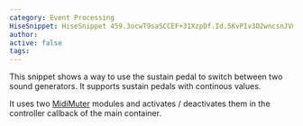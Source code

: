 ```yaml
---
category: Event Processing
HiseSnippet: HiseSnippet 459.3ocwT9saSCCEF+31XzpDf.Id.5KvPIv3O2wncsnJVmhVll3tIis2hEN1UwNCxaMuAvwIcKoZUbQj.7cmuy4y4m843jVZ4RmyVBjIWTuQBjGSypM9744LkAVcBPdJcMy4kkSaklUug4bRAPHi+TPfLIBZV+7CyXZlgK6j.3RqhKOUUn7cpoG+YkVujIjWnJ5U8QGuhaMysZaExyXZLrgw+F6F4YrPYin.4QKDJusLyy7RGVyLqnNK29cSa8WpbpupkgfDHC2nVYXdtRKRu6r5.fDk1cxG2dxeAcsRntWu6F3YMIl14n+c.YztHEsCRI8QJtGRKsZQXCBk7P7fdzE0RGBgUToY9cIKzB1lPY2s6rx3kFmxW2uE8eE2mSSUdd994czd3EaT+s4cay+IzEWesj66fMht7K+C5zmaq7JyMqY9R0O.B8rphLb9mKQRLFoF+PTxHHXsINNDGtYxjFQSvuv01jIgXx1jI2kDJX7R6U3aKeoUGl9OnQAYxz7xZB9DGiml.2xzUn.kF+xXn.m5uhyCWEGhrueOuZ.dd8.7bz.77lA34sCvy6Ffm2+G8D9gyGq71h1mInP5hSXdFNGtvvvorlIR32vIOnGT
author: 
active: false
tags: 
---
```

This snippet shows a way to use the sustain pedal to switch between two sound generators. It supports sustain pedals with continous values.

It uses two [MidiMuter](https://docs.hise.audio/hise-modules/midi-processors/list/midimuter.html) modules and activates / deactivates them in the controller callback of the main container.